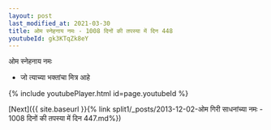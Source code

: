 ```yaml
---
layout: post
last_modified_at: 2021-03-30
title: ओम स्नेहनाय नमः - 1008 दिनों की तपस्या में दिन 448
youtubeId: gk3KTqZk8eY
---
```

 
 
 ओम स्नेहनाय नमः  
 
 -  जो त्याच्या भक्तांचा मित्र आहे 
 
  
 
  
 
 
 
 
 
 


{% include youtubePlayer.html id=page.youtubeId %}
 
[Next]({{ site.baseurl }}{% link  split1/_posts/2013-12-02-ओम गिरी साधनांच्या नमः - 1008 दिनों की तपस्या में दिन 447.md%})
 
